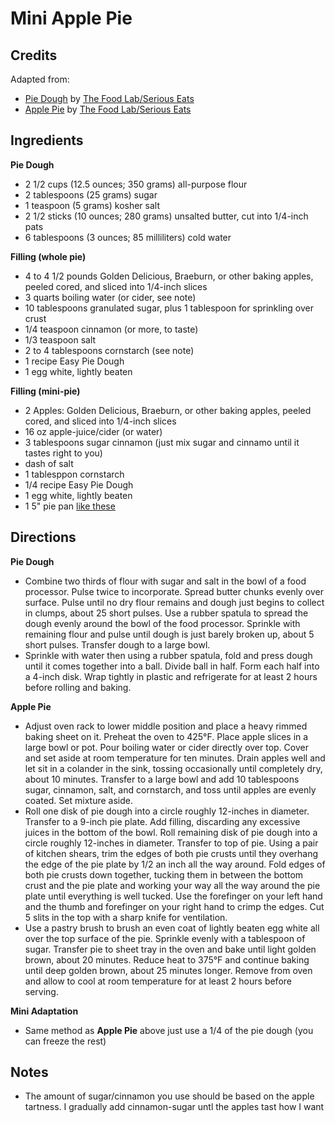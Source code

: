 # Mini Apple Pie

## Credits

Adapted from:

* [Pie Dough](https://www.seriouseats.com/recipes/2011/07/easy-pie-dough-recipe.html) by [The Food Lab/Serious Eats](https://www.seriouseats.com)
* [Apple Pie](https://www.seriouseats.com/recipes/2011/10/perfect-apple-pie-recipe-double-crusted-thanksgiving-dessert.html) by [The Food Lab/Serious Eats](https://www.seriouseats.com)

## Ingredients

**Pie Dough**

- 2 1/2 cups (12.5 ounces; 350 grams) all-purpose flour
- 2 tablespoons (25 grams) sugar
- 1 teaspoon (5 grams) kosher salt
- 2 1/2 sticks (10 ounces; 280 grams) unsalted butter, cut into 1/4-inch pats
- 6 tablespoons (3 ounces; 85 milliliters) cold water

**Filling (whole pie)**

- 4 to 4 1/2 pounds Golden Delicious, Braeburn, or other baking apples, peeled cored, and sliced into 1/4-inch slices
- 3 quarts boiling water (or cider, see note)
- 10 tablespoons granulated sugar, plus 1 tablespoon for sprinkling over crust
- 1/4 teaspoon cinnamon (or more, to taste)
- 1/3 teaspoon salt
- 2 to 4 tablespoons cornstarch (see note)
- 1 recipe Easy Pie Dough
- 1 egg white, lightly beaten

**Filling (mini-pie)**

- 2 Apples: Golden Delicious, Braeburn, or other baking apples, peeled cored, and sliced into 1/4-inch slices
- 16 oz apple-juice/cider (or water)
- 3 tablespoons sugar cinnamon (just mix sugar and cinnamo until it tastes right to you)
- dash of salt
- 1 tablesppon cornstarch
- 1/4 recipe Easy Pie Dough
- 1 egg white, lightly beaten
- 1 5" pie pan [like these](https://smile.amazon.com/Norpro-Nonstick-Mini-Pie-Pans/dp/B000F7A5PS/)

## Directions

**Pie Dough**

- Combine two thirds of flour with sugar and salt in the bowl of a food
  processor. Pulse twice to incorporate. Spread butter chunks evenly over
  surface. Pulse until no dry flour remains and dough just begins to collect in
  clumps, about 25 short pulses. Use a rubber spatula to spread the dough
  evenly around the bowl of the food processor. Sprinkle with remaining flour
  and pulse until dough is just barely broken up, about 5 short pulses.
  Transfer dough to a large bowl.
- Sprinkle with water then using a rubber spatula, fold and press dough until
  it comes together into a ball. Divide ball in half. Form each half into a
  4-inch disk. Wrap tightly in plastic and refrigerate for at least 2 hours
  before rolling and baking.

**Apple Pie**

- Adjust oven rack to lower middle position and place a heavy rimmed baking
  sheet on it. Preheat the oven to 425°F. Place apple slices in a large bowl or
  pot. Pour boiling water or cider directly over top. Cover and set aside at
  room temperature for ten minutes. Drain apples well and let sit in a colander
  in the sink, tossing occasionally until completely dry, about 10 minutes.
  Transfer to a large bowl and add 10 tablespoons sugar, cinnamon, salt, and
  cornstarch, and toss until apples are evenly coated. Set mixture aside.
- Roll one disk of pie dough into a circle roughly 12-inches in diameter.
  Transfer to a 9-inch pie plate. Add filling, discarding any excessive juices
  in the bottom of the bowl. Roll remaining disk of pie dough into a circle
  roughly 12-inches in diameter. Transfer to top of pie. Using a pair of
  kitchen shears, trim the edges of both pie crusts until they overhang the
  edge of the pie plate by 1/2 an inch all the way around. Fold edges of both
  pie crusts down together, tucking them in between the bottom crust and the
  pie plate and working your way all the way around the pie plate until
  everything is well tucked. Use the forefinger on your left hand and the thumb
  and forefinger on your right hand to crimp the edges. Cut 5 slits in the top
  with a sharp knife for ventilation.
- Use a pastry brush to brush an even coat of lightly beaten egg white all over
  the top surface of the pie. Sprinkle evenly with a tablespoon of sugar.
  Transfer pie to sheet tray in the oven and bake until light golden brown,
  about 20 minutes. Reduce heat to 375°F and continue baking until deep golden
  brown, about 25 minutes longer. Remove from oven and allow to cool at room
  temperature for at least 2 hours before serving.

**Mini Adaptation**

- Same method as **Apple Pie** above just use a 1/4 of the pie dough (you can
  freeze the rest)

## Notes

- The amount of sugar/cinnamon you use should be based on the apple tartness. I
  gradually add cinnamon-sugar untl the apples tast how I want
